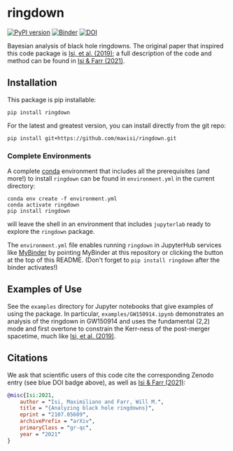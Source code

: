 # ringdown

[![PyPI version](https://badge.fury.io/py/ringdown.svg)](https://badge.fury.io/py/ringdown)
[![Binder](https://mybinder.org/badge_logo.svg)](https://mybinder.org/v2/gh/maxisi/ringdown/HEAD)
[![DOI](https://zenodo.org/badge/368680640.svg)](https://zenodo.org/badge/latestdoi/368680640)      

Bayesian analysis of black hole ringdowns.  The original paper that inspired this code package is [Isi, et al. (2019)](https://arxiv.org/abs/1905.00869); a full description of the code and method can be found in [Isi & Farr (2021)](https://arxiv.org/abs/2107.05609).

## Installation

This package is pip installable:

```shell
pip install ringdown
```

For the latest and greatest version, you can install directly from the git repo:

```shell
pip install git+https://github.com/maxisi/ringdown.git
```

### Complete Environments

A complete [conda](https://docs.conda.io/en/latest/) environment that includes all the prerequisites (and more!) to install `ringdown` can be found in  `environment.yml` in the current directory:

```shell
conda env create -f environment.yml
conda activate ringdown
pip install ringdown
```

will leave the shell in an environment that includes `jupyterlab` ready to explore the `ringdown` package.  

The `environment.yml` file enables running `ringdown` in JupyterHub services like [MyBinder](https://mybinder.org/) by pointing MyBinder at this repository or clicking the button at the top of this README.  (Don't forget to `pip install ringdown` after the binder activates!)

## Examples of Use

See the `examples` directory for Jupyter notebooks that give examples of using the package.  In particular, `examples/GW150914.ipynb` demonstrates an analysis of the ringdown in GW150914 and uses the fundamental (2,2) mode and first overtone to constrain the Kerr-ness of the post-merger spacetime, much like [Isi, et al. (2019)](https://arxiv.org/abs/1905.00869).

## Citations

We ask that scientific users of this code cite the corresponding Zenodo entry (see blue DOI badge above), as well as [Isi & Farr (2021)](https://arxiv.org/abs/2107.05609):

```bibtex
@misc{Isi:2021,
    author = "Isi, Maximiliano and Farr, Will M.",
    title = "{Analyzing black hole ringdowns}",
    eprint = "2107.05609",
    archivePrefix = "arXiv",
    primaryClass = "gr-qc",
    year = "2021"
}
```

